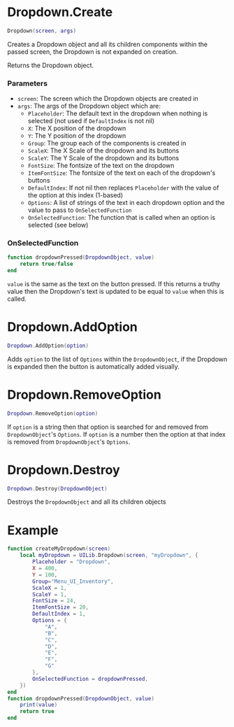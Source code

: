 # Dropdown.Create
```lua
Dropdown(screen, args)
```
Creates a Dropdown object and all its children components within the passed screen, the Dropdown is not expanded on creation.

Returns the Dropdown object.

### Parameters
- `screen`: The screen which the Dropdown objects are created in
- `args`: The args of the Dropdown object which are:
    - `Placeholder`: The default text in the dropdown when nothing is selected (not used if `DefaultIndex` is not nil)
    - `X`: The X position of the dropdown
    - `Y`: The Y position of the dropdown
    - `Group`: The group each of the components is created in
    - `ScaleX`: The X Scale of the dropdown and its buttons
    - `ScaleY`: The Y Scale of the dropdown and its buttons
    - `FontSize`: The fontsize of the text on the dropdown
    - `ItemFontSize`: The fontsize of the text on each of the dropdown's buttons
    - `DefaultIndex`: If not nil then replaces `Placeholder` with the value of the option at this index (1-based)
    - `Options`: A list of strings of the text in each dropdown option and the value to pass to `OnSelectedFunction`  
    - `OnSelectedFunction`: The function that is called when an option is selected (see below)

### OnSelectedFunction
```lua
function dropdownPressed(DropdownObject, value)
	return true/false
end
```
`value` is the same as the text on the button pressed.
If this returns a truthy value then the Dropdown's text is updated to be equal to `value` when this is called.

# Dropdown.AddOption
```lua
Dropdown.AddOption(option)
```
Adds `option` to the list of `Options` within the `DropdownObject`, if the Dropdown is expanded then the button is automatically added visually.

# Dropdown.RemoveOption
```lua
Dropdown.RemoveOption(option)
```
If `option` is a string then that option is searched for and removed from `DropdownObject`'s `Options`.
If `option` is a number then the option at that index is removed from `DropdownObject`'s `Options`.

# Dropdown.Destroy
```lua
Dropdown.Destroy(DropdownObject)
```
Destroys the `DropdownObject` and all its children objects

# Example
```lua
function createMyDropdown(screen)
    local myDropdown = UILib.Dropdown(screen, "myDropdown", {
        Placeholder = "Dropdown",
        X = 400,
        Y = 100,
        Group="Menu_UI_Inventory",
        ScaleX = 1,
        ScaleY = 1,
        FontSize = 24,
        ItemFontSize = 20,
        DefaultIndex = 1,
        Options = {
            "A",
            "B",
            "C", 
            "D",
            "E",
            "F",
            "G"
        },
        OnSelectedFunction = dropdownPressed,
    })
end
function dropdownPressed(DropdownObject, value)
    print(value)
	return true
end
```